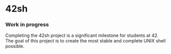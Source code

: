 # 42sh
### Work in progress

Completing the 42sh project is a significant milestone for students at 42. The goal of this project is to create the most stable and complete UNIX shell possible.
